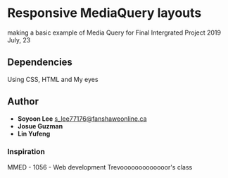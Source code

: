 # Responsive MediaQuery layouts
making a basic example of Media Query for Final Intergrated Project
2019 July, 23

## Dependencies
Using CSS, HTML and My eyes


## Author
* **Soyoon Lee**
 <s_lee77176@fanshaweonline.ca>
* **Josue Guzman** 
* **Lin Yufeng** 

### Inspiration
MMED - 1056 - Web development Trevooooooooooooor's class
